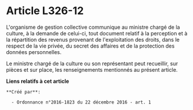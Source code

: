 # Article L326-12

L'organisme de gestion collective communique au ministre chargé de la culture, à la demande de celui-ci, tout document
relatif à la perception et à la répartition des revenus provenant de l'exploitation des droits, dans le respect de la vie
privée, du secret des affaires et de la protection des données personnelles. 

Le ministre chargé de la culture ou son représentant peut recueillir, sur pièces et sur place, les renseignements mentionnés
au présent article.

**Liens relatifs à cet article**

	**Créé par**:

	  - Ordonnance n°2016-1823 du 22 décembre 2016 - art. 1

